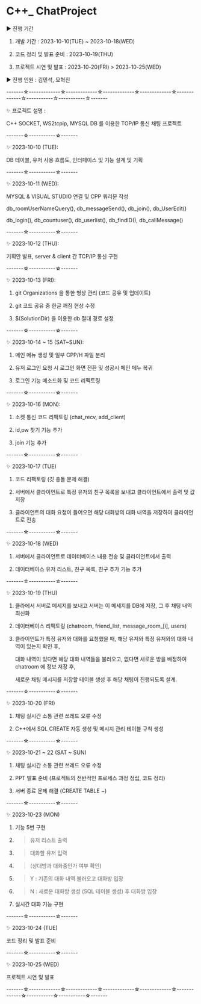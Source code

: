 # C++_ ChatProject

▶ 진행 기간

 1) 개발 기간 : 2023-10-10(TUE) ~ 2023-10-18(WED)

 2) 코드 정리 및 발표 준비 : 2023-10-19(THU)

 3) 프로젝트 시연 및 발표 : 2023-10-20(FRI) > 2023-10-25(WED)

▶ 진행 인원 : 김민석, 모혁진

-------☆-------------☆-------------☆-------------☆-------------☆-------------☆-----------☆-----------☆-------

✨ 프로젝트 설명 : 

C++ SOCKET, WS2tcpip, MYSQL DB 를 이용한 TOP/IP 통신 채팅 프로젝트


-------☆-----------☆-------

✨ 2023-10-10 (TUE): 

DB 테이블, 유저 사용 흐름도, 인터페이스 및 기능 설계 및 기획


-------☆-----------☆-------


✨ 2023-10-11 (WED): 

MYSQL & VISUAL STUDIO 연결 및 CPP 쿼리문 작성

db_roomUserNameQuery(), db_messageSend(), db_join(), db_UserEdit()
 
db_login(), db_countuser(), db_userlist(), db_findID(), db_callMessage()


-------☆-----------☆-------

✨ 2023-10-12 (THU): 

 기획안 발표, server & client 간 TCP/IP 통신 구현


-------☆-----------☆-------

✨ 2023-10-13 (FRI): 

1. git Organizations 을 통한 형상 관리 (코드 공유 및 업데이트)

2. git 코드 공유 중 한글 깨짐 현상 수정

3. $(SolutionDir) 을 이용한 db 절대 경로 설정


-------☆-----------☆-------

✨ 2023-10-14 ~ 15 (SAT~SUN):

1. 메인 메뉴 생성 및 일부 CPP/H 파일 분리

2. 유저 로그인 요청 시 로그인 화면 전환 및 성공시 메인 메뉴 복귀

3. 로그인 기능 메소드화 및 코드 리펙토링

-------☆-----------☆-------

✨ 2023-10-16 (MON):

1. 소켓 통신 코드 리팩토링 (chat_recv, add_client)

2. id,pw 찾기 기능 추가

3. join 기능 추가

-------☆-----------☆-------

✨ 2023-10-17 (TUE)

1. 코드 리팩토링 (깃 충돌 문제 해결)

2. 서버에서 클라이언트로 특정 유저의 친구 목록을 보내고 클라이언트에서 출력 및 값 저장

3. 클라이언트의 대화 요청이 들어오면 해당 대화방의 대화 내역을 저장하여 클라이언트로 전송

-------☆-----------☆-------

✨ 2023-10-18 (WED)

1. 서버에서 클라이언트로 데이터베이스 내용 전송 및 클라이언트에서 출력

2. 데이터베이스 유저 리스트, 친구 목록, 친구 추가 기능 추가
   
-------☆-----------☆-------

✨ 2023-10-19 (THU)

1. 클라에서 서버로 메세지를 보내고 서버는 이 메세지를 DB에 저장, 그 후 채팅 내역 최신화

2. 데이터베이스 리팩토링 (chatroom, friend_list, message_room_[i], users)

3. 클라이언트가 특정 유저와 대화를 요청했을 때, 해당 유저와 특정 유저와의 대화 내역이 있는지 확인 후,
   
   대화 내역이 있다면 해당 대화 내역들을 불러오고, 없다면 새로운 방을 배정하여 chatroom 에 정보 저장 후,

   새로운 채팅 메시지를 저장할 테이블 생성 후 해당 채팅이 진행되도록 설계.

   
-------☆-----------☆-------

✨ 2023-10-20 (FRI)

1. 채팅 실시간 소통 관련 쓰레드 오류 수정

2. C++에서 SQL CREATE 자동 생성 및 메시지 관리 테이블 규칙 생성


-------☆-----------☆-------

✨ 2023-10-21 ~ 22 (SAT ~ SUN)

1. 채팅 실시간 소통 관련 쓰레드 오류 수정

2. PPT 발표 준비 (프로젝트의 전반적인 프로세스 과정 정립, 코드 정리)

3. 서버 종료 문제 해결 (CREATE TABLE ~)


-------☆-----------☆-------

✨ 2023-10-23 (MON)

1. 기능 5번 구현


2.  > 유저 리스트 출력
 

3.  > 대화할 유저 입력


4.  > (상대방과 대화중인가 여부 확인)


5.  > Y : 기존의 대화 내역 불러오고 대화방 입장

 
6.  > N : 새로운 대화방 생성 (SQL 테이블 생성) 후 대화방 입장


7. 실시간 대화 기능 구현

   
-------☆-----------☆-------

✨ 2023-10-24 (TUE)


코드 정리 및 발표 준비

-------☆-----------☆-------

✨ 2023-10-25 (WED)

프로젝트 시연 및 발표

-------☆-------------☆-------------☆-------------☆-------------☆-------------☆-----------☆-----------☆-------



